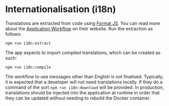 # Internationalisation (i18n)

Translations are extracted from code using [Format JS](http://formatjs.io). You
can read more about the
[Application Workflow](https://formatjs.io/docs/getting-started/application-workflow)
on their website. Run the extraction as follows:

```shell
npm run i18n:extract
```

The app expects to import compiled translations, which can be created as such:

```shell
npm run i18n:compile
```

The workflow to use messages other than English is not finalised. Typically, it
is expected that a developer will not need translations locally. If they do a
command of the sort `npm run i18n:download` will be provided. In production,
translations should be injected into the application at runtime in order that
they can be updated without needing to rebuild the Docker container.
